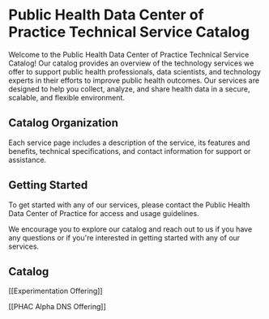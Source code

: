 # Public Health Data Center of Practice Technical Service Catalog

Welcome to the Public Health Data Center of Practice Technical Service Catalog! Our catalog provides an overview of the technology services we offer to support public health professionals, data scientists, and technology experts in their efforts to improve public health outcomes. Our services are designed to help you collect, analyze, and share health data in a secure, scalable, and flexible environment.

## Catalog Organization

Each service page includes a description of the service, its features and benefits, technical specifications, and contact information for support or assistance.

## Getting Started

To get started with any of our services, please contact the Public Health Data Center of Practice for access and usage guidelines.

We encourage you to explore our catalog and reach out to us if you have any questions or if you're interested in getting started with any of our services.

## Catalog 

[[Experimentation Offering]]

[[PHAC Alpha DNS Offering]]